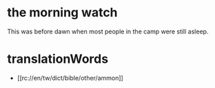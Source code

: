 # the morning watch

This was before dawn when most people in the camp were still asleep.

# translationWords

* [[rc://en/tw/dict/bible/other/ammon]]